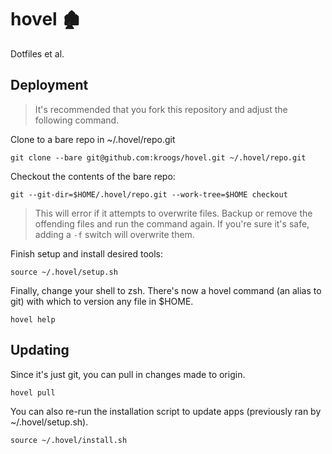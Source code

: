 # hovel 🏚

Dotfiles et al.

## Deployment

> It's recommended that you fork this repository and adjust the following command.

Clone to a bare repo in ~/.hovel/repo.git

```shell
git clone --bare git@github.com:kroogs/hovel.git ~/.hovel/repo.git
```

Checkout the contents of the bare repo:

```shell
git --git-dir=$HOME/.hovel/repo.git --work-tree=$HOME checkout 
```
> This will error if it attempts to overwrite files. Backup or remove the offending
> files and run the command again. If you're sure it's safe, adding a ```-f``` switch
> will overwrite them.

Finish setup and install desired tools:

```shell
source ~/.hovel/setup.sh
```

Finally, change your shell to zsh. There's now a hovel command
(an alias to git) with which to version any file in $HOME.

```shell
hovel help
```

## Updating

Since it's just git, you can pull in changes made to origin.
```shell
hovel pull
```

You can also re-run the installation script to update apps
(previously ran by ~/.hovel/setup.sh).
```shell
source ~/.hovel/install.sh
```
